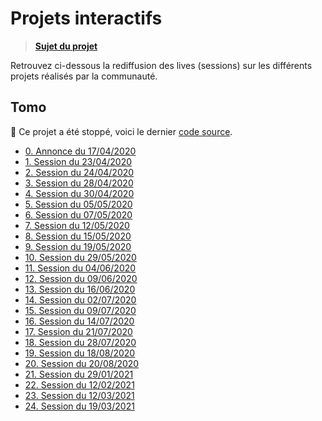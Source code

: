 # Projets interactifs

> [**Sujet du projet**](https://github.com/jasonchampagne/FormationVideo/blob/master/Projets/Interactifs/01-tomo.pdf)

Retrouvez ci-dessous la rediffusion des lives (sessions) sur les différents projets réalisés par la communauté.

## Tomo

🛑 Ce projet a été stoppé, voici le dernier [code source](./tomo-src.zip).

+ [0. Annonce du 17/04/2020](https://www.twitch.tv/videos/595056190)
+ [1. Session du 23/04/2020](https://www.twitch.tv/videos/600654452)
+ [2. Session du 24/04/2020](https://www.twitch.tv/videos/601654372)
+ [3. Session du 28/04/2020](https://www.twitch.tv/videos/605542864)
+ [4. Session du 30/04/2020](https://www.twitch.tv/videos/607667093)
+ [5. Session du 05/05/2020](https://www.twitch.tv/videos/612325736)
+ [6. Session du 07/05/2020](https://www.twitch.tv/videos/614279862)
+ [7. Session du 12/05/2020](https://www.twitch.tv/videos/619190189)
+ [8. Session du 15/05/2020](https://www.twitch.tv/videos/622195438)
+ [9. Session du 19/05/2020](https://www.twitch.tv/videos/626073049)
+ [10. Session du 29/05/2020](https://www.twitch.tv/videos/635794149)
+ [11. Session du 04/06/2020](https://www.twitch.tv/videos/641479186)
+ [12. Session du 09/06/2020](https://www.twitch.tv/videos/646381381)
+ [13. Session du 16/06/2020](https://www.twitch.tv/videos/652881280)
+ [14. Session du 02/07/2020](https://www.twitch.tv/videos/668258806)
+ [15. Session du 09/07/2020](https://www.twitch.tv/videos/674964928)
+ [16. Session du 14/07/2020](https://www.twitch.tv/videos/679809171)
+ [17. Session du 21/07/2020](https://www.twitch.tv/videos/686713403)
+ [18. Session du 28/07/2020](https://www.twitch.tv/videos/693650830)
+ [19. Session du 18/08/2020](https://www.twitch.tv/videos/714414540)
+ [20. Session du 20/08/2020](https://www.twitch.tv/videos/716443846)
+ [21. Session du 29/01/2021](https://www.twitch.tv/videos/893267940)
+ [22. Session du 12/02/2021](https://www.twitch.tv/videos/911755902)
+ [23. Session du 12/03/2021](https://www.twitch.tv/videos/947078247)
+ [24. Session du 19/03/2021](https://www.twitch.tv/videos/955917492)
